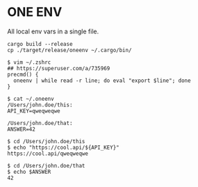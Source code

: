 ONE ENV
=======

All local env vars in a single file.

```
cargo build --release
cp ./target/release/oneenv ~/.cargo/bin/
```

```
$ vim ~/.zshrc
## https://superuser.com/a/735969
precmd() {
  oneenv | while read -r line; do eval "export $line"; done
}
```

```
$ cat ~/.oneenv 
/Users/john.doe/this:
API_KEY=qweqweqwe

/Users/john.doe/that:
ANSWER=42
```

```
$ cd /Users/john.doe/this
$ echo "https://cool.api/${API_KEY}"
https://cool.api/qweqweqwe

$ cd /Users/john.doe/that
$ echo $ANSWER
42
```

